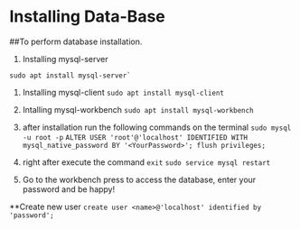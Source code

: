 # Installing Data-Base 

##To perform database installation.

1. Installing mysql-server
```
sudo apt install mysql-server`
```

1. Installing mysql-client
`sudo apt install mysql-client`

1. Intalling mysql-workbench
`sudo apt install mysql-workbench`

1. after installation run the following commands on the terminal
`sudo mysql -u root -p`
`ALTER USER 'root'@'localhost' IDENTIFIED WITH mysql_native_password BY '<YourPassword>'; flush privileges;`

1. right after execute the command
`exit`
`sudo service mysql restart`

1. Go to the workbench press to access the database, enter your password and be happy!

**Create new user
`create user <name>@'localhost' identified by 'password';`
